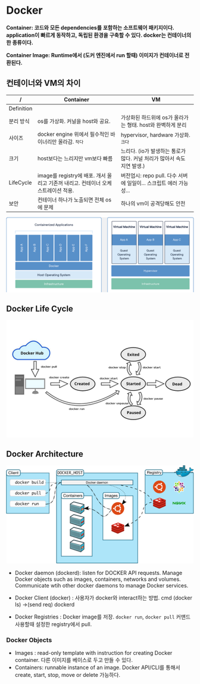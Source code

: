 # Docker

**Container: 코드와 모든 dependencies를 포함하는 소프트웨어 패키지이다. application이 빠르게 동작하고, 독립된 환경을 구축할 수 있다. docker는 컨테이너의 한 종류이다.**

**Container Image: Runtime에서 (도커 엔진에서 run 할때) 이미지가 컨테이너로 전환된다.**


## 컨테이너와 VM의 차이

| / | Container | VM |
| -- | -- | -- |
| Definition | | |
| 분리 방식 | os를 가상화. 커널을 host와 공요. | 가상화된 하드위에 os가 올라가는 형태. host와 완벽하게 분리|
| 사이즈 | docker engine 위에서 필수적인 바이너리만 올라감. `작다` | hypervisor, hardware 가상화. `크다` |
| 크기 | host보다는 느리지만 vm보다 빠름 | 느리다. (io가 발생하는 통로가 많다. 커널 처리가 많아서 속도 지연 발생.) |
| LifeCycle | image를 registry에 배포. 개서 올리고 기존꺼 내리고. 컨테이너 오케스트레이션 적용. | 버전업시: repo pull. 다수 서버에 일일이... 스크립트 에러 가능성... |
| 보안 | 컨테이너 하나가 노출되면 전체 os에 문제 | 하나의 vm이 공격당해도 안전|

![Image of docker and vm](img/containerVSvm.png)

## Docker Life Cycle

![Image of docker life cycle](img/docker_lifecycle.jpeg)


## Docker Architecture

![Image of docker architecture](img/docker_arch.svg)

* Docker daemon (dockerd): listen for DOCKER API requests. Manage Docker objects such as images, containers, networks and volumes. Communicate wtih other docker daemons to manage Docker services.

* Docker Client (docker) : 사용자가 docker와 interact하는 방법. cmd (docker ls) ->(send req) dockerd

* Docker Registries : Docker image를 저장. `docker run`, `docker pull` 커맨드 사용할때 설정한 registry에서 pull.

### Docker Objects 
* Images : read-only template with instruction for creating Docker container. 다른 이미지를 베이스로 두고 만들 수 있다. 
* Containers: runnable instance of an image. Docker API/CLI를 통해서 create, start, stop, move or delete 가능하다.
